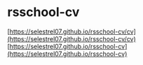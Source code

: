 # rsschool-cv

[https://selestrel07.github.io/rsschool-cv/cv](https://selestrel07.github.io/rsschool-cv/cv)
[https://selestrel07.github.io/rsschool-cv](https://selestrel07.github.io/rsschool-cv)
